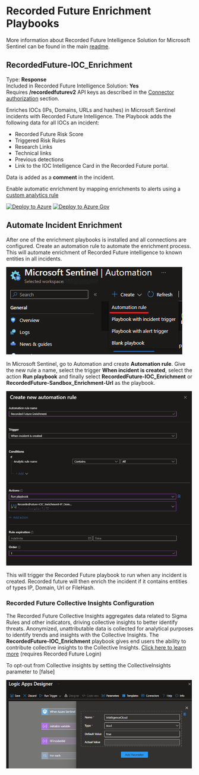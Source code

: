 # Recorded Future Enrichment Playbooks

More information about Recorded Future Intelligence Solution for Microsoft Sentinel can be found in the main [readme](../readme.md).

## RecordedFuture-IOC_Enrichment
Type: **Response**\
Included in Recorded Future Intelligence Solution: **Yes**\
Requires **/recordedfuturev2** API keys as described in the [Connector authorization](../readme.md#connectors-authorization) section. 

Enriches IOCs (IPs, Domains, URLs and hashes) in Microsoft Sentinel incidents with Recorded Future Intelligence. The Playbook adds the following data for all IOCs an incident: 

* Recorded Future Risk Score
* Triggered Risk Rules 
* Research Links 
* Technical links 
* Previous detections 
* Link to the IOC Intelligence Card in the Recorded Future portal.  
  
Data is added as a **comment** in the incident.

Enable automatic enrichment by mapping enrichments to alerts using a <a href="https://learn.microsoft.com/en-us/azure/sentinel/detect-threats-custom#alert-enrichment" target="_blank">custom analytics rule</a>


<a href="https://portal.azure.com/#create/Microsoft.Template/uri/https%3A%2F%2Fraw.githubusercontent.com%2FAzure%2FAzure-Sentinel%2Fmaster%2FSolutions%2FRecorded%2520Future%2FPlaybooks%2FEnrichment%2FRecordedFuture-IOC_Enrichment%2Fazuredeploy.json" target="_blank">![Deploy to Azure](https://aka.ms/deploytoazurebutton)</a>
<a href="https://portal.azure.us/#create/Microsoft.Template/uri/https%3A%2F%2Fraw.githubusercontent.com%2FAzure%2FAzure-Sentinel%2Fmaster%2FSolutions%2FRecorded%2520Future%2FPlaybooks%2FEnrichment%2FRecordedFuture-IOC_Enrichment%2Fazuredeploy.json" target="_blank">![Deploy to Azure Gov](https://aka.ms/deploytoazuregovbutton)</a>


## Automate Incident Enrichment
After one of the enrichment playbooks is installed and all connections are configured. Create an automation rule to automate the enrichment process. This will automate  enrichment of Recorded Future intelligence to known entities in all incidents. 

![](./RecordedFuture-IOC_Enrichment/images/CreateAutomationRuleMenu.png)<br/>

In Microsoft Sentinel, go to Automation and create **Automation rule**. Give the new rule a name, select the trigger **When incident is created**, select the action **Run playbook** and finally select **RecordedFuture-IOC_Enrichment** or **RecordedFuture-Sandbox_Enrichment-Url** as the playbook. 

<img src="./RecordedFuture-IOC_Enrichment/images/CreateAutomationRule.png" width="500"><br/>

This will trigger the Recorded Future playbook to run when any incident is created. Recorded future will then enrich the incident if it contains entities of types IP, Domain, Url or FileHash. 

### Recorded Future Collective Insights Configuration
The Recorded Future Collective Insights aggregates data related to Sigma Rules and other indicators, driving collective insights to better identify threats. Anonymized, unattributable data is collected for analytical purposes to identify trends and insights with the Collective Insights. The **RecordedFuture-IOC_Enrichment** playbook gives end users the ability to contribute collective insights to the Collective Insights.
<a href="https://support.recordedfuture.com/hc/en-us/articles/19308547864339" target="_blank">Click here to learn more</a> (requires Recorded Future Login)

To opt-out from Collective insights by setting the CollectiveInsights parameter to [false]

<img src="./RecordedFuture-IOC_Enrichment/images/IntelligenceCloudParameter.png" width="500"><br/>

